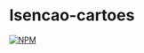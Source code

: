 # Isencao-cartoes


[![NPM](https://img.shields.io/github/license/Sartarelli011/Isencao-cartoes)](https://github.com/Sartarelli011/Isencao-cartoes/blob/main/LICENSE)
